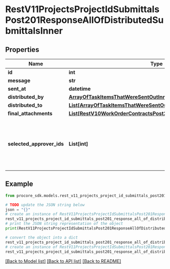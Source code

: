 # RestV11ProjectsProjectIdSubmittalsPost201ResponseAllOfDistributedSubmittalsInner


## Properties

Name | Type | Description | Notes
------------ | ------------- | ------------- | -------------
**id** | **int** |  | [optional] 
**message** | **str** |  | [optional] 
**sent_at** | **datetime** |  | [optional] 
**distributed_by** | [**ArrayOfTaskItemsThatWereSentOutInnerAllOfAssignee**](ArrayOfTaskItemsThatWereSentOutInnerAllOfAssignee.md) |  | [optional] 
**distributed_to** | [**List[ArrayOfTaskItemsThatWereSentOutInnerAllOfAssignee]**](ArrayOfTaskItemsThatWereSentOutInnerAllOfAssignee.md) |  | [optional] 
**final_attachments** | [**List[RestV10WorkOrderContractsPost201ResponseAttachmentsInner]**](RestV10WorkOrderContractsPost201ResponseAttachmentsInner.md) |  | [optional] 
**selected_approver_ids** | **List[int]** | List of Submittal Approver IDs for approvers selected to be distributed | [optional] 

## Example

```python
from procore_sdk.models.rest_v11_projects_project_id_submittals_post201_response_all_of_distributed_submittals_inner import RestV11ProjectsProjectIdSubmittalsPost201ResponseAllOfDistributedSubmittalsInner

# TODO update the JSON string below
json = "{}"
# create an instance of RestV11ProjectsProjectIdSubmittalsPost201ResponseAllOfDistributedSubmittalsInner from a JSON string
rest_v11_projects_project_id_submittals_post201_response_all_of_distributed_submittals_inner_instance = RestV11ProjectsProjectIdSubmittalsPost201ResponseAllOfDistributedSubmittalsInner.from_json(json)
# print the JSON string representation of the object
print(RestV11ProjectsProjectIdSubmittalsPost201ResponseAllOfDistributedSubmittalsInner.to_json())

# convert the object into a dict
rest_v11_projects_project_id_submittals_post201_response_all_of_distributed_submittals_inner_dict = rest_v11_projects_project_id_submittals_post201_response_all_of_distributed_submittals_inner_instance.to_dict()
# create an instance of RestV11ProjectsProjectIdSubmittalsPost201ResponseAllOfDistributedSubmittalsInner from a dict
rest_v11_projects_project_id_submittals_post201_response_all_of_distributed_submittals_inner_from_dict = RestV11ProjectsProjectIdSubmittalsPost201ResponseAllOfDistributedSubmittalsInner.from_dict(rest_v11_projects_project_id_submittals_post201_response_all_of_distributed_submittals_inner_dict)
```
[[Back to Model list]](../README.md#documentation-for-models) [[Back to API list]](../README.md#documentation-for-api-endpoints) [[Back to README]](../README.md)


